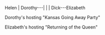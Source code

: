 Helen
 |
Dorothy---|
 |        |
Dick---Elizabeth

Dorothy's hosting "Kansas Going Away Party"

Elizabeth's hosting "Returning of the Queen"

